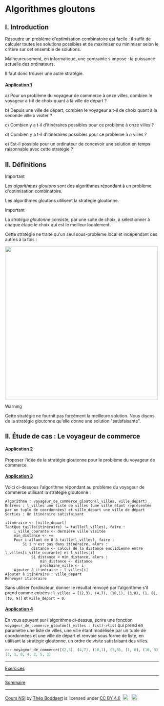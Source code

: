 # Algorithmes gloutons

## I. Introduction

Résoudre un problème d'optimisation combinatoire est facile : il suffit de calculer toutes les solutions possibles et de maximiser ou minimiser selon le critère sur cet ensemble de solutions.

Malheureusement, en informatique, une contrainte s'impose : la puissance actuelle des ordinateurs.

Il faut donc trouver une autre stratégie.

#### <ins>Application 1</ins>

a) Pour un problème du voyageur de commerce à onze villes, combien le voyageur a t-il de choix quant à la ville de départ ? 

b) Depuis une ville de départ, combien le voyageur a t-il de choix quant à la seconde ville à visiter ?

c) Combien y a t-il d'itinéraires possibles pour ce problème à onze villes ?

d) Combien y a t-il d'itinéraires possibles pour ce problème à $n$ villes ?

e) Est-il possible pour un ordinateur de concevoir une solution en temps raisonnable avec cette stratégie ?

## II. Définitions

> [!IMPORTANT]
> Les *algorithmes gloutons* sont des algorithmes répondant à un problème d'optimisation combinatoire.

Les algorithmes gloutons utilisent la stratégie gloutonne.

> [!IMPORTANT]
> La *stratégie gloutonne* consiste, par une suite de choix, à sélectionner à chaque étape le choix qui est le meilleur localement.

Cette stratégie ne traite qu'un seul sous-problème local et indépendant des autres à la fois :

<img src="./img/strategie_gloutonne.png" width=500>

> [!WARNING]
> Cette stratégie ne fournit pas forcément la meilleure solution. Nous disons de la stratégie gloutonne qu'elle donne une solution "satisfaisante".

## II. Étude de cas : Le voyageur de commerce

#### <ins>Application 2</ins>

Proposer l'idée de la stratégie gloutonne pour le problème du voyageur de commerce.

#### <ins>Application 3</ins>

Voici ci-dessous l'algorithme répondant au problème du voyageur de commerce utilisant la stratégie gloutonne :

```
Algorithme : voyageur_de_commerce_glouton(l_villes, ville_depart)
Entrées : l_villes une liste de villes (une ville étant représentée par un tuple de coordonnées) et ville_depart une ville de départ
Sorties : Un itinéraire satisfaisant

itinéraire <- [ville_depart]
TantQue taille(itinéraire) != taille(l_villes), faire :
    i_ville_courante <- dernière ville visitée
    min_distance <- +∞
    Pour i allant de 0 à taille(l_villes), faire :
        Si i n'est pas dans itinéraire, alors :
            distance <- calcul de la distance euclidienne entre l_villes[i_ville_courante] et l_villes[i]
            Si distance < min_distance, alors :
                min_distance <- distance
                prochaine_ville <- i
    Ajouter à itinéraire : l_villes[i]
Ajouter à itinéraire : ville_depart
Renvoyer itinéraire
```

Sans utiliser l'ordinateur, donner le résultat renvoyé par l'algorithme s'il prend comme entrées : `l_villes = [(2,3), (4,7), (10,1), (3,8), (1, 0), (10, 9)]` et `ville_depart = 0`.

#### <ins>Application 4</ins>

En vous apuyant sur l'algorithme ci-dessus, écrire une fonction `voyageur_de_commerce_glouton(l_villes : list)->list` qui prend en paramètre une liste de villes, une ville étant modélisée par un tuple de coordonnées et une ville de départ et renvoie sous forme de liste, en utilisant la stratégie gloutonne, un ordre de visite satisfaisant des villes.

```python
>>> voyageur_de_commerce([(2,3), (4,7), (10,1), (3,8), (1, 0), (10, 9)],3)
[3, 1, 0, 4, 2, 5, 3]
```

_________________

[Exercices](./Exercices/Exercices_algorithmes_gloutons.md)

_________________

[Sommaire](./../../README.md)

___________

<p xmlns:cc="http://creativecommons.org/ns#" xmlns:dct="http://purl.org/dc/terms/"><a property="dct:title" rel="cc:attributionURL" href="https://github.com/boddaert/nsi">Cours NSI</a> by <a rel="cc:attributionURL dct:creator" property="cc:attributionName" href="https://github.com/boddaert">Théo Boddaert</a> is licensed under <a href="https://creativecommons.org/licenses/by/4.0/?ref=chooser-v1" target="_blank" rel="license noopener noreferrer" style="display:inline-block;">CC BY 4.0</a>  <img style="height:22px!important;margin-left:3px;vertical-align:text-bottom;" src="https://mirrors.creativecommons.org/presskit/icons/cc.svg?ref=chooser-v1" alt="">  <img style="height:22px!important;margin-left:3px;vertical-align:text-bottom;" src="https://mirrors.creativecommons.org/presskit/icons/by.svg?ref=chooser-v1" alt=""></p> 